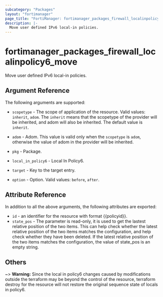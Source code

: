```yaml
---
subcategory: "Packages"
layout: "fortimanager"
page_title: "FortiManager: fortimanager_packages_firewall_localinpolicy6_move"
description: |-
  Move user defined IPv6 local-in policies.
---
```


# fortimanager_packages_firewall_localinpolicy6_move
Move user defined IPv6 local-in policies.

## Argument Reference


The following arguments are supported:

* `scopetype` - The scope of application of the resource. Valid values: `inherit`, `adom`. The `inherit` means that the scopetype of the provider will be inherited, and adom will also be inherited. The default value is `inherit`.
* `adom` - Adom. This value is valid only when the `scopetype` is `adom`, otherwise the value of adom in the provider will be inherited.
* `pkg` - Package.
* `local_in_policy6` - Local In Policy6.

* `target` - Key to the target entry.
* `option` - Option. Valid values: `before`, `after`.


## Attribute Reference

In addition to all the above arguments, the following attributes are exported:
* `id` - an identifier for the resource with format {{policyid}}.
* `state_pos` - The parameter is read-only, it is used to get the lastest relative position of the two items. This can help check whether the latest relative position of the two items matches the configuration, and help check whether they have been deleted. If the latest relative position of the two items matches the configuration, the value of state_pos is an empty string.

## Others

~> **Warning:** Since the local in policy6 changes caused by modifications outside the terraform may be beyond the control of the resource, terraform destroy for the resource will not restore the original sequence state of locals in policy6.
